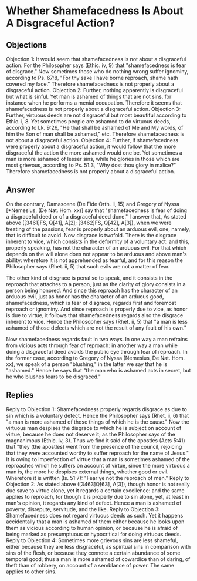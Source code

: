 # Whether Shamefacedness Is About A Disgraceful Action?
## Objections
Objection 1: It would seem that shamefacedness is not about a disgraceful action. For the Philosopher says (Ethic. iv, 9) that "shamefacedness is fear of disgrace." Now sometimes those who do nothing wrong suffer ignominy, according to Ps. 67:8, "For thy sake I have borne reproach, shame hath covered my face." Therefore shamefacedness is not properly about a disgraceful action.
Objection 2: Further, nothing apparently is disgraceful but what is sinful. Yet man is ashamed of things that are not sins, for instance when he performs a menial occupation. Therefore it seems that shamefacedness is not properly about a disgraceful action.
Objection 3: Further, virtuous deeds are not disgraceful but most beautiful according to Ethic. i, 8. Yet sometimes people are ashamed to do virtuous deeds, according to Lk. 9:26, "He that shall be ashamed of Me and My words, of him the Son of man shall be ashamed," etc. Therefore shamefacedness is not about a disgraceful action.
Objection 4: Further, if shamefacedness were properly about a disgraceful action, it would follow that the more disgraceful the action the more ashamed would one be. Yet sometimes a man is more ashamed of lesser sins, while he glories in those which are most grievous, according to Ps. 51:3, "Why dost thou glory in malice?" Therefore shamefacedness is not properly about a disgraceful action.
## Answer
On the contrary, Damascene (De Fide Orth. ii, 15) and Gregory of Nyssa [*Nemesius, (De Nat. Hom. xx)] say that "shamefacedness is fear of doing a disgraceful deed or of a disgraceful deed done."
I answer that, As stated above ([3461]FS, Q[41], A[2]; [3462]FS, Q[42], A[3]), when we were treating of the passions, fear is properly about an arduous evil, one, namely, that is difficult to avoid. Now disgrace is twofold. There is the disgrace inherent to vice, which consists in the deformity of a voluntary act: and this, properly speaking, has not the character of an arduous evil. For that which depends on the will alone does not appear to be arduous and above man's ability: wherefore it is not apprehended as fearful, and for this reason the Philosopher says (Rhet. ii, 5) that such evils are not a matter of fear.

The other kind of disgrace is penal so to speak, and it consists in the reproach that attaches to a person, just as the clarity of glory consists in a person being honored. And since this reproach has the character of an arduous evil, just as honor has the character of an arduous good, shamefacedness, which is fear of disgrace, regards first and foremost reproach or ignominy. And since reproach is properly due to vice, as honor is due to virtue, it follows that shamefacedness regards also the disgrace inherent to vice. Hence the Philosopher says (Rhet. ii, 5) that "a man is less ashamed of those defects which are not the result of any fault of his own."

Now shamefacedness regards fault in two ways. In one way a man refrains from vicious acts through fear of reproach: in another way a man while doing a disgraceful deed avoids the public eye through fear of reproach. In the former case, according to Gregory of Nyssa (Nemesius, De Nat. Hom. xx), we speak of a person "blushing," in the latter we say that he is "ashamed." Hence he says that "the man who is ashamed acts in secret, but he who blushes fears to be disgraced."
## Replies
Reply to Objection 1: Shamefacedness properly regards disgrace as due to sin which is a voluntary defect. Hence the Philosopher says (Rhet. ii, 6) that "a man is more ashamed of those things of which he is the cause." Now the virtuous man despises the disgrace to which he is subject on account of virtue, because he does not deserve it; as the Philosopher says of the magnanimous (Ethic. iv, 3). Thus we find it said of the apostles (Acts 5:41) that "they (the apostles) went from the presence of the council, rejoicing that they were accounted worthy to suffer reproach for the name of Jesus." It is owing to imperfection of virtue that a man is sometimes ashamed of the reproaches which he suffers on account of virtue, since the more virtuous a man is, the more he despises external things, whether good or evil. Wherefore it is written (Is. 51:7): "Fear ye not the reproach of men."
Reply to Objection 2: As stated above ([3463]Q[63], A[3]), though honor is not really due save to virtue alone, yet it regards a certain excellence: and the same applies to reproach, for though it is properly due to sin alone, yet, at least in man's opinion, it regards any kind of defect. Hence a man is ashamed of poverty, disrepute, servitude, and the like.
Reply to Objection 3: Shamefacedness does not regard virtuous deeds as such. Yet it happens accidentally that a man is ashamed of them either because he looks upon them as vicious according to human opinion, or because he is afraid of being marked as presumptuous or hypocritical for doing virtuous deeds.
Reply to Objection 4: Sometimes more grievous sins are less shameful, either because they are less disgraceful, as spiritual sins in comparison with sins of the flesh, or because they connote a certain abundance of some temporal good; thus a man is more ashamed of cowardice than of daring, of theft than of robbery, on account of a semblance of power. The same applies to other sins.